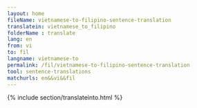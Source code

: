 ```yaml
---
layout: home
fileName: vietnamese-to-filipino-sentence-translation
translatein: vietnamese_to_filipino
folderName : translate
lang: en
from: vi
to: fil
langname: vietnamese-to
permalink: /fil/vietnamese-to-filipino-sentence-translation
tool: sentence-translations
matchurls: en&&vi&&fil
---
```

{% include section/translateinto.html %}
